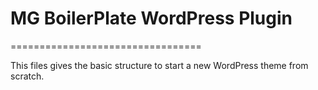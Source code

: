 # MG BoilerPlate WordPress Plugin
=================================

This files gives the basic structure to start a new WordPress theme from scratch.